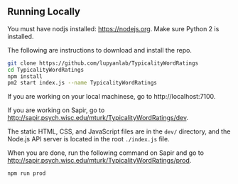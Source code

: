 ## Running Locally

You must have nodjs installed: https://nodejs.org. Make sure Python 2 is installed.

The following are instructions to download and install the repo.

```sh
git clone https://github.com/lupyanlab/TypicalityWordRatings
cd TypicalityWordRatings
npm install
pm2 start index.js --name TypicalityWordRatings
```

If you are working on your local machinese, go to http://localhost:7100.

If you are working on Sapir, go to http://sapir.psych.wisc.edu/mturk/TypicalityWordRatings/dev.

The static HTML, CSS, and JavaScript files are in the `dev/` directory, and the Node.js API server is located in the root `./index.js` file.


When you are done, run the following command on Sapir and go to http://sapir.psych.wisc.edu/mturk/TypicalityWordRatings/prod.

```sh
npm run prod
```

